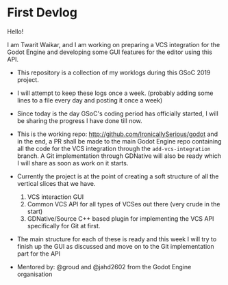 # First Devlog

Hello!

I am Twarit Waikar, and I am working on preparing a VCS integration for the Godot Engine and developing some GUI features for the editor using this API.

* This repository is a collection of my worklogs during this GSoC 2019 project.

* I will attempt to keep these logs once a week. (probably adding some lines to a file every day and posting it once a week)

* Since today is the day GSoC's coding period has officially started, I will be sharing the progress I have done till now.

* This is the working repo: http://github.com/IronicallySerious/godot and in the end, a PR shall be made to the main Godot Engine repo containing all the code for the VCS integration through the `add-vcs-integration` branch. A Git implementation through GDNative will also be ready which I will share as soon as work on it starts.

* Currently the project is at the point of creating a soft structure of all the vertical slices that we have. 
    1. VCS interaction GUI
    2. Common VCS API for all types of VCSes out there (very crude in the start)
    3. GDNative/Source C++ based plugin for implementing the VCS API specifically for Git at first.
    
* The main structure for each of these is ready and this week I will try to finish up the GUI as discussed and move on to the Git implementation part for the API

* Mentored by: @groud and @jahd2602 from the Godot Engine organisation

